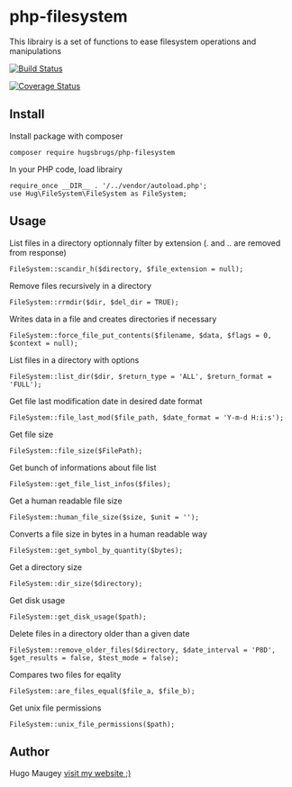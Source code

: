 # php-filesystem

This librairy is a set of functions to ease filesystem operations and manipulations

[![Build Status](https://travis-ci.org/hugsbrugs/php-filesystem.svg?branch=master)](https://travis-ci.org/hugsbrugs/php-filesystem)

[![Coverage Status](https://coveralls.io/repos/github/hugsbrugs/php-filesystem/badge.svg?branch=master)](https://coveralls.io/github/hugsbrugs/php-filesystem?branch=master)

## Install

Install package with composer
```
composer require hugsbrugs/php-filesystem
```

In your PHP code, load librairy
```
require_once __DIR__ . '/../vendor/autoload.php';
use Hug\FileSystem\FileSystem as FileSystem;
```

## Usage

List files in a directory optionnaly filter by extension (. and .. are removed from response)
```
FileSystem::scandir_h($directory, $file_extension = null);
```


Remove files recursively in a directory
```
FileSystem::rrmdir($dir, $del_dir = TRUE);
```

Writes data in a file and creates directories if necessary
```
FileSystem::force_file_put_contents($filename, $data, $flags = 0, $context = null);
```

List files in a directory with options
```
FileSystem::list_dir($dir, $return_type = 'ALL', $return_format = 'FULL');
```

Get file last modification date in desired date format
```
FileSystem::file_last_mod($file_path, $date_format = 'Y-m-d H:i:s');
```

Get file size
```
FileSystem::file_size($FilePath);
```

Get bunch of informations about file list
```
FileSystem::get_file_list_infos($files);
```

Get a human readable file size
```
FileSystem::human_file_size($size, $unit = '');
```

Converts a file size in bytes in a human readable way
```
FileSystem::get_symbol_by_quantity($bytes);
```

Get a directory size
```
FileSystem::dir_size($directory);
```

Get disk usage
```
FileSystem::get_disk_usage($path);
```

Delete files in a directory older than a given date
```
FileSystem::remove_older_files($directory, $date_interval = 'P8D', $get_results = false, $test_mode = false);
```

Compares two files for eqality
```
FileSystem::are_files_equal($file_a, $file_b);
```

Get unix file permissions
```
FileSystem::unix_file_permissions($path);
```

## Author

Hugo Maugey [visit my website ;)](https://hugo.maugey.fr)